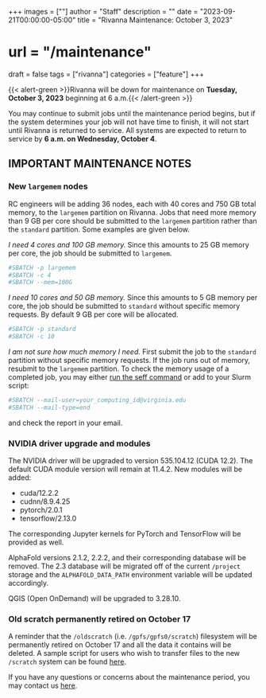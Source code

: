 +++
images = [""]
author = "Staff"
description = ""
date = "2023-09-21T00:00:00-05:00"
title = "Rivanna Maintenance: October 3, 2023"
# url = "/maintenance"
draft = false
tags = ["rivanna"]
categories = ["feature"]
+++

{{< alert-green >}}Rivanna will be down for maintenance on <strong>Tuesday, October 3, 2023</strong> beginning at 6 a.m.{{< /alert-green >}}

You may continue to submit jobs until the maintenance period begins, but if the system determines your job will not have time to finish, it will not start until Rivanna is returned to service. All systems are expected to return to service by **6 a.m. on Wednesday, October 4**.

## IMPORTANT MAINTENANCE NOTES

### New `largemem` nodes
RC engineers will be adding 36 nodes, each with 40 cores and 750 GB total memory, to the `largemem` partition on Rivanna. Jobs that need more memory than 9 GB per core should be submitted to the `largemem` partition rather than the `standard` partition. Some examples are given below.

_I need 4 cores and 100 GB memory._ Since this amounts to 25 GB memory per core, the job should be submitted to `largemem`.
```bash
#SBATCH -p largemem
#SBATCH -c 4
#SBATCH --mem=100G
```

_I need 10 cores and 50 GB memory._ Since this amounts to 5 GB memory per core, the job should be submitted to `standard` without specific memory requests. By default 9 GB per core will be allocated.
```bash
#SBATCH -p standard
#SBATCH -c 10
```

_I am not sure how much memory I need._ First submit the job to the `standard` partition without specific memory requests. If the job runs out of memory, resubmit to the `largemem` partition. To check the memory usage of a completed job, you may either [run the seff command](/userinfo/rivanna/slurm/#completed-job) or add to your Slurm script:
```bash
#SBATCH --mail-user=your_computing_id@virginia.edu
#SBATCH --mail-type=end
```
and check the report in your email.

### NVIDIA driver upgrade and modules
The NVIDIA driver will be upgraded to version 535.104.12 (CUDA 12.2). The default CUDA module version will remain at 11.4.2. New modules will be added:

- cuda/12.2.2
- cudnn/8.9.4.25
- pytorch/2.0.1
- tensorflow/2.13.0

The corresponding Jupyter kernels for PyTorch and TensorFlow will be provided as well.

AlphaFold versions 2.1.2, 2.2.2, and their corresponding database will be removed. The 2.3 database will be migrated off of the current `/project` storage and the `ALPHAFOLD_DATA_PATH` environment variable will be updated accordingly.

QGIS (Open OnDemand) will be upgraded to 3.28.10.

### Old scratch permanently retired on October 17
A reminder that the `/oldscratch` (i.e. `/gpfs/gpfs0/scratch`) filesystem will be permanently retired on October 17 and all the data it contains will be deleted. A sample script for users who wish to transfer files to the new `/scratch` system can be found [here](https://www.rc.virginia.edu/2023/07/new-scratch-system-on-rivanna-july-18-2023).

If you have any questions or concerns about the maintenance period, you may contact us [here](https://www.rc.virginia.edu/form/support-request/).
